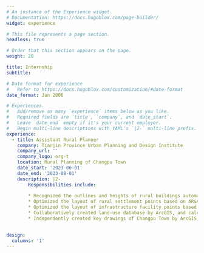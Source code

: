 ```yaml
---
# An instance of the Experience widget.
# Documentation: https://docs.hugoblox.com/page-builder/
widget: experience

# This file represents a page section.
headless: true

# Order that this section appears on the page.
weight: 20

title: Internship
subtitle:

# Date format for experience
#   Refer to https://docs.hugoblox.com/customization/#date-format
date_format: Jan 2006

# Experiences.
#   Add/remove as many `experience` items below as you like.
#   Required fields are `title`, `company`, and `date_start`.
#   Leave `date_end` empty if it's your current employer.
#   Begin multi-line descriptions with YAML's `|2-` multi-line prefix.
experience:
  - title: Assistant Rural Planner
    company: Tianjin Province Urban Planning and Design Institute
    company_url: ''
    company_logo: org-t
    location: Rural Planning of Changpu Town
    date_start: '2023-06-01'
    date_end: '2023-08-01'
    description: |2-
        Responsibilities include:
        
        * Recognized the outlines and heights of rural buildings automatically utilizing Mapflow plugin in QGIS.
        * Optimized the layout of rural settlement points based on ARSA multi-agent model and spatial gravity model in NetLogo.
        * Optimized the layout of infrastructure facility points based on accessibility analysis utilizing UNA Toolbox (by City Form Lab) in ArcGIS. 
        * Collaboratively created land-use database by ArcGIS, and calculated various indicators such as agricultural, ecological, and construction spatial attributes.        
        * Independently created key drawings of Changpu Town by ArcGIS, including land-use plan, site plan, transportation route plan, infrastructure facilities plan, etc.
        

design:
  columns: '1'
---
```

